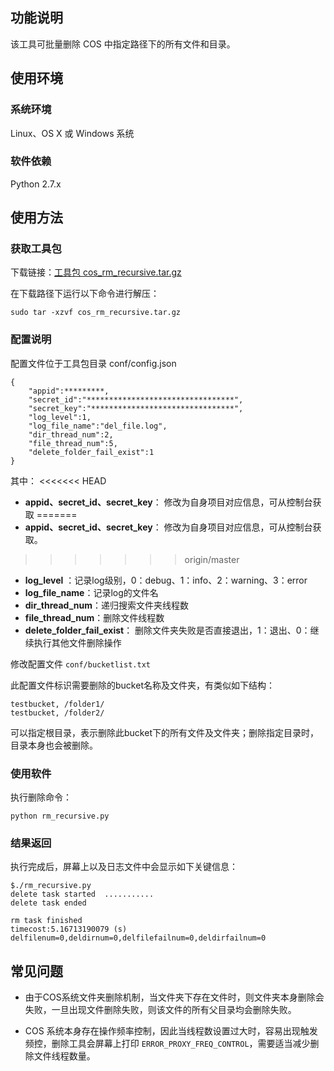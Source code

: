 ## 功能说明

该工具可批量删除 COS 中指定路径下的所有文件和目录。

## 使用环境

### 系统环境

Linux、OS X 或 Windows 系统

### 软件依赖

Python 2.7.x

## 使用方法

### 获取工具包

下载链接：[工具包 cos_rm_recursive.tar.gz](http://imgcache.tce.fsphere.cn/static/mccdn.qcloud.com/static/archive/d0c2bedbc157669e16e25ecde2b35dff/cos_rm_recursive.tar.gz) 

在下载路径下运行以下命令进行解压：

```
sudo tar -xzvf cos_rm_recursive.tar.gz
```

### 配置说明

配置文件位于工具包目录 conf/config.json

```son
{
    "appid":*********,
    "secret_id":"*********************************",
    "secret_key":"********************************",
    "log_level":1,                  
    "log_file_name":"del_file.log",
    "dir_thread_num":2,            
    "file_thread_num":5,
    "delete_folder_fail_exist":1
}
```

其中：
<<<<<<< HEAD
- **appid、secret_id、secret_key**： 修改为自身项目对应信息，可从控制台获取
=======
- **appid、secret_id、secret_key**： 修改为自身项目对应信息，可从控制台获取。
>>>>>>> origin/master
- **log_level** ：记录log级别，0：debug、1：info、2：warning、3：error
- **log_file_name**：记录log的文件名
- **dir_thread_num**：递归搜索文件夹线程数
- **file_thread_num**：删除文件线程数
- **delete_folder_fail_exist**： 删除文件夹失败是否直接退出，1：退出、0：继续执行其他文件删除操作


修改配置文件 `conf/bucketlist.txt`

此配置文件标识需要删除的bucket名称及文件夹，有类似如下结构：

```
testbucket, /folder1/
testbucket, /folder2/
```

可以指定根目录，表示删除此bucket下的所有文件及文件夹；删除指定目录时，目录本身也会被删除。

### 使用软件

执行删除命令：

``` 
python rm_recursive.py
```

### 结果返回

执行完成后，屏幕上以及日志文件中会显示如下关键信息：

``` 
$./rm_recursive.py   
delete task started  ...........
delete task ended

rm task finished
timecost:5.16713190079 (s)
delfilenum=0,deldirnum=0,delfilefailnum=0,deldirfailnum=0
```

## 常见问题

- 由于COS系统文件夹删除机制，当文件夹下存在文件时，则文件夹本身删除会失败，一旦出现文件删除失败，则该文件的所有父目录均会删除失败。


- COS 系统本身存在操作频率控制，因此当线程数设置过大时，容易出现触发频控，删除工具会屏幕上打印 `ERROR_PROXY_FREQ_CONTROL`，需要适当减少删除文件线程数量。
